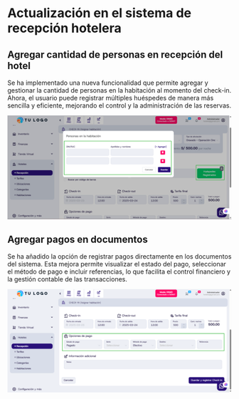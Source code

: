 # Actualización en el sistema de recepción hotelera

## Agregar cantidad de personas en recepción del hotel

Se ha implementado una nueva funcionalidad que permite agregar y gestionar la cantidad de personas en la habitación al momento del check-in. Ahora, el usuario puede registrar múltiples huéspedes de manera más sencilla y eficiente, mejorando el control y la administración de las reservas.

![Registro de huéspedes](img/registro-huespedes.png)

## Agregar pagos en documentos

Se ha añadido la opción de registrar pagos directamente en los documentos del sistema. Esta mejora permite visualizar el estado del pago, seleccionar el método de pago e incluir referencias, lo que facilita el control financiero y la gestión contable de las transacciones.

![Opciones de pago](img/opciones-pago.png)

